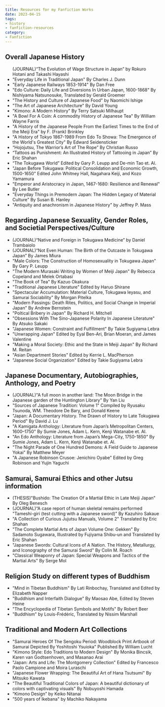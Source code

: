 ```yaml
---
title: Resources for my Fanfiction Works
date: 2023-04-15
tags:
- history
- fanfiction-resources
category: 
- Fanfiction
---
```

  <h2>Overall Japanese History</h2>
 <ul>
     (JOURNAL)“The Evolution of Wage Structure in Japan” by Rokuro Hotani and Takashi Hayashi</li>
      <li>"Everyday Life in Traditional Japan" By Charles J. Dunn</li>
      <li>"Early Japanese Railways 1853-1914" By Dan Free</li>
      <li>"Edo Culture: Daily Life and Diversions In Urban Japan, 1600-1868" By Nishiyama Natsunosuke, Translated by Gerald Groemer</li>
      <li>"The History and Culture of Japanese Food" by Naomichi Ishige</li>
      <li>"The Art of Japanese Architecture" By David Young</li>
      <li>"Kimono: A Modern History" By Terry Satsuki Milhaupt</li>
      <li>"A Bowl For A Coin: A commodity History of Japanese Tea" By William Wayne Farris</li>
      <li>"A History of the Japanese People From the Earliest Times to the End of the Meiji Era" by F. (Frank) Brinkley</li>
      <li>"A History of Tokyo 1867-1989 From Edo To Showa: The Emergence of the World's Greatest City" By Edward Seidensticker</li>
      <li>“Hojojutsu, The Warrior’s Art of The Rope” By Christian Russo</li>
      <li>“Tattoos as Punishment: An Illustrated History of Tattooing in Japan” By Eric Shahan</li>
      <li>“The Tokugawa World” Edited by Gary P. Leupp and De-min Tao et. Al.</li>
      <li>"Japan Before Tokugawa: Political Consolidation and Economic Growth, 1500-1650" Edited John Whitney Hall, Nagahara Keiji, and Kozo Yamamura</li>
      <li>"Emperor and Aristocracy in Japan, 1467-1680: Resilience and Renewal" By Lee Butler</li>
      <li>"Everyday Things in Premodern Japan: The Hidden Legacy of Material Culture" By Susan B. Hanley
      <li>"Antiquity and anachronism in Japanese History" by  Jeffrey P. Mass</li>
    </ul>

<h2>Regarding Japanese Sexuality, Gender Roles, and Societial Perspectives/Culture</h2>
    <ul>
      <li>(JOURNAL)“Native and Foreign in Tokugawa Medicine” by Daniel Trambaiolo</li>
      <li>(JOURNAL)“Not Even Human: The Birth of the Outcaste in Tokugawa Japan” By James Miura</li>
      <li>"Male Colors: The Construction of Homosexuality in Tokugawa Japan" By Gary P. Leupp</li>
      <li>"The Modern Murasaki Writing by Women of Meiji Japan" By Rebecca Copeland and Melek Ortabasi</li>
      <li>"The Book of Tea" By Kazuo Okakura</li>
      <li>"Traditional Japanese Literature" Edited by Haruo Shirane</li>
      <li>"Spectacular Accumulation: Material Culture, Tokugawa Ieyasu, and Samurai Sociability" By Morgan Pitelka</li>
      <li>"Modern Passings: Death Rites, Politics, and Social Change in Imperial Japan" By Andrew Bernstein</li>
      <li>"Poltical Bribery in Japan" By Richard H. Mitchell</li>
      <li>"Obsessions With The Sino-Japanese Polarity In Japanese Literature" By Atsuko Sakaki</li>
      <li>"Japanese Women: Constraint and Fulfillment" By Takie Sugiyama Lebra</li>
      <li>"Unwrapping Japan" Edited by Eyal Ben-Ari, Brian Moeran, and James Valentine</li>
      <li>"Making a Moral Society: Ethic and the State in Meiji Japan" By Richard M. Reitan</li>
      <li>"Asian Department Stories" Edited by Kerrie L. MacPherson</li>
      <li>"Japanese Social Organization" Edited by Takie Sugiyama Lebra</li>
    </ul>

<h2>Japanese Documentary, Autobiographies, Anthology, and Poetry</h2>
    <ul>
      <li>(JOURNAL)"A full moon in another land: The Moon Bridge in the Japanese garden of the Huntington Library" By Yan Liu</li>
      <li>"Sources of Japanese Tradition: Volume 1" Compiled by Ryusaku Tsunoda, WM. Theodore De Bary, and Donald Keene</li>
      <li>"Japan: A Documentary History. The Drawn of History to Late Tokugawa Period" By David J. Lu</li>
      <li>"A Kamigata Anthology: Literature from Japan’s Metropolitan Centers, 1600–1750" By Sumie Jones, Adam L. Kern, Kenji Watanabe et. Al.</li>
      <li>"An Edo Anthology: Literature from Japan’s Mega-City, 1750-1850" By Sumie Jones, Adam L. Kern, Kenji Watanabe et. Al.</li>
      <li>"The Night Parade of One Hundred Demons: A Field Guide to Japanese Yokai" By Matthew Meyer</li>
      <li>"A Japanese Robinson Crusoe: Jenichiro Oyabe" Edited by Greg Robinson and Yujin Yaguchi</li>
</ul>

<h2>Samurai, Samurai Ethics and other Jutsu information</h2>
    <ul>
      <li>(THESIS)"Bushido: The Creation Of a Martial Ethic in Late Meiji Japan" By Oleg Benesch</li>
      <li>(JOURNAL)“A case report of human skeletal remains performed "Tameshi-giri (test cutting with a Japanese sword)” By Kazuhiro Sakaue</li>
      <li>"A Collection of Curious Jujutsu Manuals, Volume 2" Translated by Eric Shahan</li>
      <li>"The Complete Martial Arts of Japan Volume One: Gekken" By Sadamoto Sugawara, Illustrated by Fujiyama Shibu-un and Translated by Eric Shahan</li>
      <li>"Japanese Swords: Cultural Icons of A Nation. The History, Metallurgy, and Iconography of the Samurai Sword" By Colin M. Roach</li>
      <li>"Classical Weaponry of Japan: Special Weapons and Tactics of the Martial Arts" By Serge Mol</li>
    </ul>

<h2>Religion Study on different types of Buddhism</h2>
<ul>
      <li>"Mind in Tibetan Buddhism" By Lati Rinbochay, Translated and Edited by Elizabeth Napper</li>
      <li>"Buddhism and Interfaith Dialogue" By Maosao Abe, Edited by Steven Heine</li>
      <li>"The Encyclopedia of Tibetan Symbols and Motifs" By Robert Beer
      <li>"Buddhism" by Louis-Frédéric, Translated by Nissim Marshall</li>
</ul>

<h2>Traditional and Modern Art Collections</h2>
   <ul>
      <li>"Samurai Heroes Of The Sengoku Period: Woodblock Print Artbook of Samurai Depicted By Yoshitoshi Ysuioka" Published By William Lucht</li>
      <li>"Kimono Style: Edo Traditions to Modern Design" By Monika Bincsik, Karen van Godtsenhoven, and Masanao Arai</li>
      <li>"Japan: Arts and Life: The Montgomery Collection" Edited by Francesco Paolo Campione and Moira Luraschi</li>
      <li>"Japanese Flower Wrapping: The Beautiful Art of Hana Tsutsumi" By Mitsuko Kawata</li>
      <li>"The Beautiful Traditional Colors of Japan: A beautiful dictionary of colors with captivating visuals" By Nobuyoshi Hamada</li>
      <li>“Kimono Design” by Keiko Nitanai
      <li>"500 years of Ikebana" by Machiko Nakayama</li>
  </ul>    
